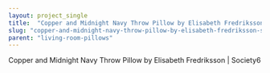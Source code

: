 ```yaml
---
layout: project_single
title:  "Copper and Midnight Navy Throw Pillow by Elisabeth Fredriksson | Society6"
slug: "copper-and-midnight-navy-throw-pillow-by-elisabeth-fredriksson-society6"
parent: "living-room-pillows"
---
```

Copper and Midnight Navy Throw Pillow by Elisabeth Fredriksson | Society6